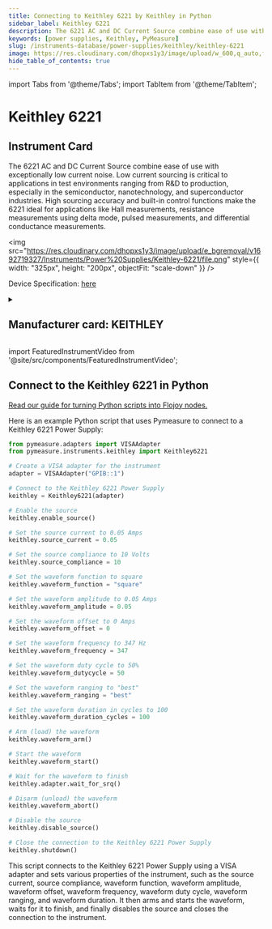 ```yaml
---
title: Connecting to Keithley 6221 by Keithley in Python
sidebar_label: Keithley 6221
description: The 6221 AC and DC Current Source combine ease of use with exceptionally low current noise. Low current sourcing is critical to applications in test environments ranging from R&D to production, especially in the semiconductor, nanotechnology, and superconductor industries. High sourcing accuracy and built-in control functions make the 6221 ideal for applications like Hall measurements, resistance measurements using delta mode, pulsed measurements, and differential conductance measurements.
keywords: [power supplies, Keithley, PyMeasure]
slug: /instruments-database/power-supplies/keithley/keithley-6221
image: https://res.cloudinary.com/dhopxs1y3/image/upload/w_600,q_auto,f_auto/e_bgremoval/v1692719327/Instruments/Power%20Supplies/Keithley-6221/file.jpg
hide_table_of_contents: true
---
```


import Tabs from '@theme/Tabs';
import TabItem from '@theme/TabItem';

# Keithley 6221

## Instrument Card

<div className="flex">

<div>

The 6221 AC and DC Current Source combine ease of use with exceptionally low current noise. Low current sourcing is critical to applications in test environments ranging from R&D to production, especially in the semiconductor, nanotechnology, and superconductor industries. High sourcing accuracy and built-in control functions make the 6221 ideal for applications like Hall measurements, resistance measurements using delta mode, pulsed measurements, and differential conductance measurements.

</div>

<img src="https://res.cloudinary.com/dhopxs1y3/image/upload/e_bgremoval/v1692719327/Instruments/Power%20Supplies/Keithley-6221/file.png" style={{ width: "325px", height: "200px", objectFit: "scale-down" }} />

</div>

<div className="flex text-center">

<p>Device Specification: <a target="\_blank" href="https://download.tek.com/datasheet/6220-6221.pdf">here</a></p>

</div>

<details style={{ marginTop: "15px"}}>
<summary><h2>Manufacturer card: KEITHLEY</h2></summary>

<img src="https://res.cloudinary.com/dhopxs1y3/image/upload/v1692806202/Instruments/Vendor%20Logos/Keithley.png" style={{ width: "100%", height: "170px",objectFit: "scale-down" }} />

Keithley Instruments is a measurement and instrument company headquartered in Solon, Ohio, that develops, manufactures, markets, and sells data acquisition products, as well as complete systems for high-volume production and assembly testing.

<ul>
  <li>Headquarters: Cleveland, Ohio, United States</li>
  <li>Yearly Revenue (millions, USD): 110.6</li>
  <li>Vendor Website: <a href="https://www.tek.com/en">here</a></li>
</ul>
</details>

import FeaturedInstrumentVideo from '@site/src/components/FeaturedInstrumentVideo';

<FeaturedInstrumentVideo category='POWER_SUPPLIES' manufacturer='KEITHLEY'></FeaturedInstrumentVideo>


## Connect to the Keithley 6221 in Python

[Read our guide for turning Python scripts into Flojoy nodes.](https://docs.flojoy.ai/custom-nodes/creating-custom-node/)
<Tabs>

<TabItem value="Flojoy" label="Flojoy" className="flojoy-instrument-tabs">

<NodeCardCollection category='POWER_SUPPLIES' manufacturer='KEITHLEY'></NodeCardCollection>

</TabItem>
<TabItem value="PyMeasure" label="PyMeasure">

Here is an example Python script that uses Pymeasure to connect to a Keithley 6221 Power Supply:

```python
from pymeasure.adapters import VISAAdapter
from pymeasure.instruments.keithley import Keithley6221

# Create a VISA adapter for the instrument
adapter = VISAAdapter("GPIB::1")

# Connect to the Keithley 6221 Power Supply
keithley = Keithley6221(adapter)

# Enable the source
keithley.enable_source()

# Set the source current to 0.05 Amps
keithley.source_current = 0.05

# Set the source compliance to 10 Volts
keithley.source_compliance = 10

# Set the waveform function to square
keithley.waveform_function = "square"

# Set the waveform amplitude to 0.05 Amps
keithley.waveform_amplitude = 0.05

# Set the waveform offset to 0 Amps
keithley.waveform_offset = 0

# Set the waveform frequency to 347 Hz
keithley.waveform_frequency = 347

# Set the waveform duty cycle to 50%
keithley.waveform_dutycycle = 50

# Set the waveform ranging to "best"
keithley.waveform_ranging = "best"

# Set the waveform duration in cycles to 100
keithley.waveform_duration_cycles = 100

# Arm (load) the waveform
keithley.waveform_arm()

# Start the waveform
keithley.waveform_start()

# Wait for the waveform to finish
keithley.adapter.wait_for_srq()

# Disarm (unload) the waveform
keithley.waveform_abort()

# Disable the source
keithley.disable_source()

# Close the connection to the Keithley 6221 Power Supply
keithley.shutdown()
```

This script connects to the Keithley 6221 Power Supply using a VISA adapter and sets various properties of the instrument, such as the source current, source compliance, waveform function, waveform amplitude, waveform offset, waveform frequency, waveform duty cycle, waveform ranging, and waveform duration. It then arms and starts the waveform, waits for it to finish, and finally disables the source and closes the connection to the instrument.

</TabItem>
</Tabs>